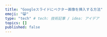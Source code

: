 ```yaml
---
title: "Googleスライドにベクター画像を挿入する方法"
emoji: "😸"
type: "tech" # tech: 技術記事 / idea: アイデア
topics: []
published: false
---
```

